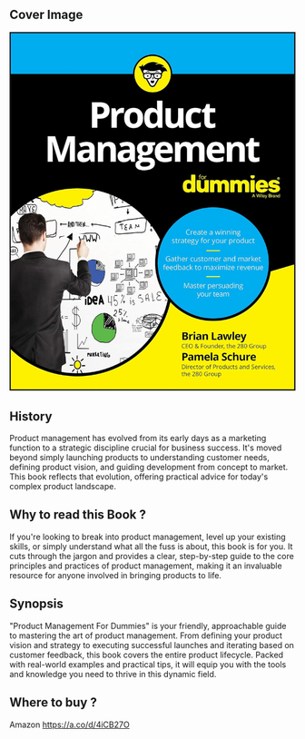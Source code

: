 ## Cover Image

![Product management for dummies - by Brian Lawley](Product%20management%20for%20dummies%20-%20by%20Brian%20Lawley%20-%20cover%20image.jpg)

## History
Product management has evolved from its early days as a marketing function to a strategic discipline crucial for business success.  It's moved beyond simply launching products to understanding customer needs, defining product vision, and guiding development from concept to market.  This book reflects that evolution, offering practical advice for today's complex product landscape.

## Why to read this Book ?
If you're looking to break into product management, level up your existing skills, or simply understand what all the fuss is about, this book is for you.  It cuts through the jargon and provides a clear, step-by-step guide to the core principles and practices of product management, making it an invaluable resource for anyone involved in bringing products to life.

## Synopsis
"Product Management For Dummies" is your friendly, approachable guide to mastering the art of product management.  From defining your product vision and strategy to executing successful launches and iterating based on customer feedback, this book covers the entire product lifecycle.  Packed with real-world examples and practical tips, it will equip you with the tools and knowledge you need to thrive in this dynamic field.

## Where to buy ?

Amazon https://a.co/d/4iCB27O
